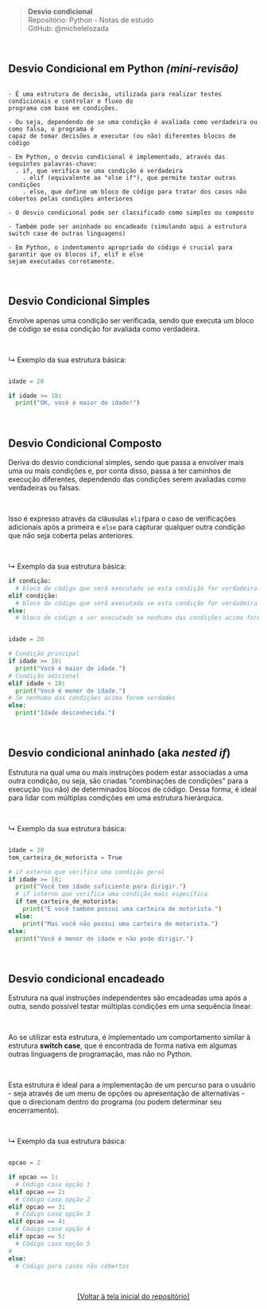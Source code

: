 > **Desvio condicional**  
> Repositório: Python - Notas de estudo     
> GitHub: @michelelozada
&nbsp;
     
&nbsp;  
## Desvio Condicional em Python *(mini-revisão)*
```

- É uma estrutura de decisão, utilizada para realizar testes condicionais e controlar o fluxo do 
programa com base em condições.

- Ou seja, dependendo de se uma condição é avaliada como verdadeira ou como falsa, o programa é 
capaz de tomar decisões e executar (ou não) diferentes blocos de código 

- Em Python, o desvio condicional é implementado, através das seguintes palavras-chave: 
  . if, que verifica se uma condição é verdadeira
	. elif (equivalente ao "else if"), que permite testar outras condições
	. else, que define um bloco de código para tratar dos casos não cobertos pelas condições anteriores

- O desvio condicional pode ser classificado como simples ou composto 

- Também pode ser aninhado ou encadeado (simulando aqui a estrutura switch case de outras linguagens)  

- Em Python, o indentamento apropriado do código é crucial para garantir que os blocos if, elif e else 
sejam executadas corretamente. 
```

&nbsp; 

## Desvio Condicional Simples
Envolve apenas uma condição ser verificada, sendo que executa um bloco de código se essa condição for avaliada como verdadeira.

&nbsp; 

↳ Exemplo da sua estrutura básica:

```py

idade = 20

if idade >= 18:
  print("OK, você é maior de idade!")
```

&nbsp; 

## Desvio Condicional Composto
Deriva do desvio condicional simples, sendo que passa a envolver mais uma ou mais condições e, por conta disso, passa a ter caminhos de execução diferentes, dependendo das condições serem avaliadas como verdadeiras ou falsas. 

&nbsp; 

Isso é expresso através da cláusulas `elif`para o caso de verificações adicionais após a primeira e `else` para capturar qualquer outra condição que não seja coberta pelas anteriores.

&nbsp; 

↳ Exemplo da sua estrutura básica:

```py
if condição:
  # bloco de código que será executado se esta condição for verdadeira
elif condição:
  # bloco de código que será executado se esta condição for verdadeira
else:
  # bloco de código a ser executado se nenhuma das condições acima forem verdadeiras
```

```py

idade = 20

# Condição principal
if idade >= 18:
  print("Você é maior de idade.")
# Condição adicional		
elif idade < 18:
  print("Você é menor de idade.")
# Se nenhuma das condições acima forem verdades	
else:
  print("Idade desconhecida.")
```		

&nbsp; 
		
## Desvio condicional aninhado (aka _nested if_)
Estrutura na qual uma ou mais instruções podem estar associadas a uma outra condição, ou seja, são criadas "combinações de condições" para a execução (ou não) de determinados blocos de código. Dessa forma, é ideal para lidar com múltiplas condições em uma estrutura hierárquica.

&nbsp; 

↳ Exemplo da sua estrutura básica:

```py

idade = 20
tem_carteira_de_motorista = True

# if externo que verifica uma condição geral 
if idade >= 18:
  print("Você tem idade suficiente para dirigir.")
  # if interno que verifica uma condição mais específica
  if tem_carteira_de_motorista:
    print("E você também possui uma carteira de motorista.")
  else:
    print("Mas você não possui uma carteira de motorista.")
else:
  print("Você é menor de idade e não pode dirigir.")
```

&nbsp; 

## Desvio condicional encadeado 
Estrutura na qual instruções independentes são encadeadas uma após a outra, sendo possível testar múltiplas condições em uma sequência linear.

&nbsp; 

Ao se utilizar esta estrutura, é implementado um comportamento similar à estrutura **switch case**, que é encontrada de forma nativa em algumas outras linguagens de programação, mas não no Python.

&nbsp; 

Esta estrutura é ideal para a implementação de um percurso para o usuário - seja através de um menu de opções ou apresentação de alternativas - que o direcionam dentro do programa (ou podem determinar seu encerramento).

&nbsp; 

↳ Exemplo da sua estrutura básica:

```py

opcao = 2

if opcao == 1:
  # Código caso opção 1
elif opcao == 2:
  # Código caso opção 2
elif opcao == 3:
  # Código caso opção 3
elif opcao == 4:
  # Código caso opção 4
elif opcao == 5:
  # Código caso opção 5
# 	
else:
  # Código para casos não cobertos 
```		

&nbsp;

<div align="center">
<a href="https://github.com/michelelozada/Python-Study-Notes">[Voltar à tela inicial do repositório]</a>
</div>